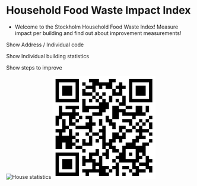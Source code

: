 # Household Food Waste Impact Index

-  Welcome to the Stockholm Household Food Waste Index! Measure impact per building and find out about improvement measurements!

Show Address / Individual code

Show Individual building statistics

Show steps to improve 



![House statistics](https://raw.githubusercontent.com/alx-a/h-w/main/house-1.jpeg)
![QR code](https://raw.githubusercontent.com/alx-a/h-w/main/h-w.png)
